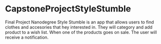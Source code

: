 # CapstoneProjectStyleStumble
Final Project Nanodegree 
Style Stumble is an app that allows users to find clothes and accesories that hey interested in. They will category and add product to a wish list. When one of the products goes on sale. The user will receive a notification.


